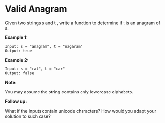 # Valid Anagram

Given two strings s and t , write a function to determine if t is an anagram of s.

__Example 1:__

```pseudo
Input: s = "anagram", t = "nagaram"
Output: true
```

__Example 2:__

```pseudo
Input: s = "rat", t = "car"
Output: false
```

__Note:__

You may assume the string contains only lowercase alphabets.

__Follow up:__

What if the inputs contain unicode characters? How would you adapt your solution to such case?